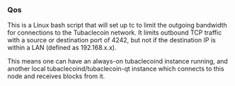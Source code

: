 ### Qos ###

This is a Linux bash script that will set up tc to limit the outgoing bandwidth for connections to the Tubaclecoin network. It limits outbound TCP traffic with a source or destination port of 4242, but not if the destination IP is within a LAN (defined as 192.168.x.x).

This means one can have an always-on tubaclecoind instance running, and another local tubaclecoind/tubaclecoin-qt instance which connects to this node and receives blocks from it.
